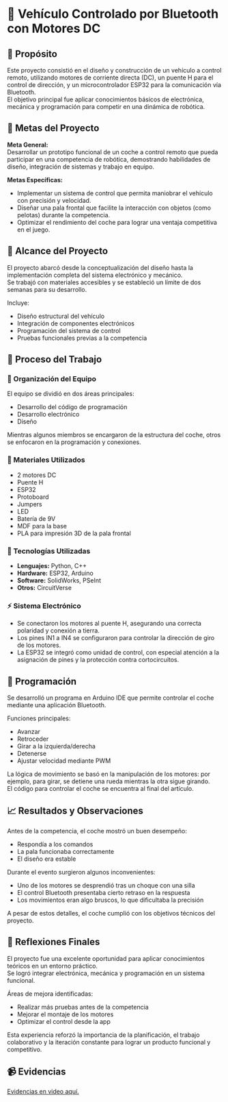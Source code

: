 # 🚗 Vehículo Controlado por Bluetooth con Motores DC

## 🎯 Propósito
Este proyecto consistió en el diseño y construcción de un vehículo a control remoto, utilizando motores de corriente directa (DC), un puente H para el control de dirección, y un microcontrolador ESP32 para la comunicación vía Bluetooth.  
El objetivo principal fue aplicar conocimientos básicos de electrónica, mecánica y programación para competir en una dinámica de robótica.

## 🧭 Metas del Proyecto
**Meta General:**  
Desarrollar un prototipo funcional de un coche a control remoto que pueda participar en una competencia de robótica, demostrando habilidades de diseño, integración de sistemas y trabajo en equipo.

**Metas Específicas:**
- Implementar un sistema de control que permita maniobrar el vehículo con precisión y velocidad.  
- Diseñar una pala frontal que facilite la interacción con objetos (como pelotas) durante la competencia.  
- Optimizar el rendimiento del coche para lograr una ventaja competitiva en el juego.

## 📐 Alcance del Proyecto
El proyecto abarcó desde la conceptualización del diseño hasta la implementación completa del sistema electrónico y mecánico.  
Se trabajó con materiales accesibles y se estableció un límite de dos semanas para su desarrollo.

Incluye:
- Diseño estructural del vehículo  
- Integración de componentes electrónicos  
- Programación del sistema de control  
- Pruebas funcionales previas a la competencia

## 🔄 Proceso del Trabajo

### 👥 Organización del Equipo
El equipo se dividió en dos áreas principales:
- Desarrollo del código de programación
- Desarrollo electrónico
- Diseño

Mientras algunos miembros se encargaron de la estructura del coche, otros se enfocaron en la programación y conexiones.

### 🧰 Materiales Utilizados
- 2 motores DC  
- Puente H  
- ESP32  
- Protoboard  
- Jumpers  
- LED  
- Batería de 9V  
- MDF para la base  
- PLA para impresión 3D de la pala frontal

### 🧪 Tecnologías Utilizadas
- **Lenguajes:** Python, C++  
- **Hardware:** ESP32, Arduino  
- **Software:** SolidWorks, PSeInt  
- **Otros:** CircuitVerse

### ⚡ Sistema Electrónico
- Se conectaron los motores al puente H, asegurando una correcta polaridad y conexión a tierra.  
- Los pines IN1 a IN4 se configuraron para controlar la dirección de giro de los motores.  
- La ESP32 se integró como unidad de control, con especial atención a la asignación de pines y la protección contra cortocircuitos.

## 🧠 Programación
Se desarrolló un programa en Arduino IDE que permite controlar el coche mediante una aplicación Bluetooth.

Funciones principales:
- Avanzar  
- Retroceder  
- Girar a la izquierda/derecha  
- Detenerse  
- Ajustar velocidad mediante PWM  

La lógica de movimiento se basó en la manipulación de los motores: por ejemplo, para girar, se detiene una rueda mientras la otra sigue girando.  
El código para controlar el coche se encuentra al final del artículo.

## 📈 Resultados y Observaciones
Antes de la competencia, el coche mostró un buen desempeño:
- Respondía a los comandos  
- La pala funcionaba correctamente  
- El diseño era estable  

Durante el evento surgieron algunos inconvenientes:
- Uno de los motores se desprendió tras un choque con una silla  
- El control Bluetooth presentaba cierto retraso en la respuesta  
- Los movimientos eran algo bruscos, lo que dificultaba la precisión  

A pesar de estos detalles, el coche cumplió con los objetivos técnicos del proyecto.

## 🧩 Reflexiones Finales
El proyecto fue una excelente oportunidad para aplicar conocimientos teóricos en un entorno práctico.  
Se logró integrar electrónica, mecánica y programación en un sistema funcional.

Áreas de mejora identificadas:
- Realizar más pruebas antes de la competencia  
- Mejorar el montaje de los motores  
- Optimizar el control desde la app  

Esta experiencia reforzó la importancia de la planificación, el trabajo colaborativo y la iteración constante para lograr un producto funcional y competitivo.

## 📹 Evidencias
[Evidencias en video aquí.]()